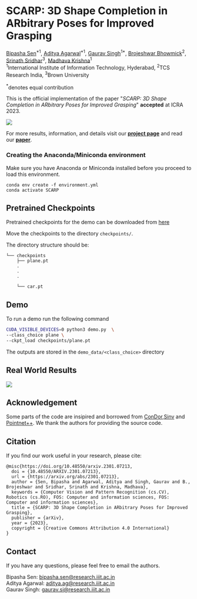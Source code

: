 # SCARP: 3D Shape Completion in ARbitrary Poses for Improved Grasping

[Bipasha Sen](https://bipashasen.github.io/)<sup>\*1</sup>,
[Aditya Agarwal](http://skymanaditya1.github.io/)<sup>\*1</sup>,
[Gaurav Singh](https://www.linkedin.com/in/gaurav-singh-448363207/)<sup>1*</sup>,
[Brojeshwar Bhowmick](https://scholar.google.co.in/citations?user=Eqf8NrEAAAAJ&hl=en)<sup>2</sup>,
[Srinath Sridhar](https://cs.brown.edu/people/ssrinath/)<sup>3</sup>,
[Madhava Krishna](https://www.iiit.ac.in/people/faculty/mkrishna/)<sup>1</sup><br>
<sup>1</sup>International Institute of Information Technology, Hyderabad, <sup>2</sup>TCS Research India, <sup>3</sup>Brown University

<sup>\*</sup>denotes equal contribution

This is the official implementation of the paper "*SCARP: 3D Shape Completion in ARbitrary Poses for Improved Grasping*" **accepted** at ICRA 2023.

<img src="./results/result1.gif">
<!-- <img src="./results/result2.gif"> -->

For more results, information, and details visit our [**project page**](https://bipashasen.github.io/scarp) and read our [**paper**](https://arxiv.org/abs/2301.07213).


### Creating the Anaconda/Miniconda environment
Make sure you have Anaconda or Miniconda installed before you proceed to load this environment.
```
conda env create -f environment.yml
conda activate SCARP
```
## Pretrained Checkpoints
Pretrained checkpoints for the demo can be downloaded from [here](https://drive.google.com/drive/folders/137CSxW1AORyo2zG6BRFpd-UpJPLE86r2)

Move the checkpoints to the directory `checkpoints/`.

The directory structure should be:
```
└── checkpoints
    ├── plane.pt
    .
    .
    .

    └── car.pt
```

## Demo

To run a demo run the following command

```bash
CUDA_VISIBLE_DEVICES=0 python3 demo.py  \
--class_choice plane \
--ckpt_load checkpoints/plane.pt
```
The outputs are stored in the `demo_data/<class_choice>` directory

## Real World Results
<img src='./results/real1.gif'>
<!-- <img src='./results/real2.gif'> -->

## Acknowledgement

Some parts of the code are insipired and borrowed from [ConDor](https://github.com/brown-ivl/ConDor),[Sinv](https://github.com/junzhezhang/shape-inversion) and [Pointnet++](https://github.com/yanx27/Pointnet_Pointnet2_pytorch). We thank the authors for providing the source code.


## Citation
If you find our work useful in your research, please cite:
```
@misc{https://doi.org/10.48550/arxiv.2301.07213,
  doi = {10.48550/ARXIV.2301.07213},  
  url = {https://arxiv.org/abs/2301.07213},
  author = {Sen, Bipasha and Agarwal, Aditya and Singh, Gaurav and B., Brojeshwar and Sridhar, Srinath and Krishna, Madhava},
  keywords = {Computer Vision and Pattern Recognition (cs.CV), Robotics (cs.RO), FOS: Computer and information sciences, FOS: Computer and information sciences},
  title = {SCARP: 3D Shape Completion in ARbitrary Poses for Improved Grasping},
  publisher = {arXiv},
  year = {2023},
  copyright = {Creative Commons Attribution 4.0 International}
}
```

## Contact
If you have any questions, please feel free to email the authors.

Bipasha Sen: bipasha.sen@research.iiit.ac.in <br>
Aditya Agarwal: aditya.ag@research.iiit.ac.in <br>
Gaurav Singh: gaurav.si@research.iiit.ac.in <br>